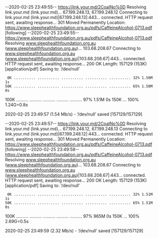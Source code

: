 --2020-02-25 23:49:55--  https://link.your.md/2CoaINo%0D
Resolving link.your.md (link.your.md)... 67.199.248.13, 67.199.248.12
Connecting to link.your.md (link.your.md)|67.199.248.13|:443... connected.
HTTP request sent, awaiting response... 301 Moved Permanently
Location: https://www.sleephealthfoundation.org.au/pdfs/CaffeineAlcohol-0713.pdf [following]
--2020-02-25 23:49:55--  https://www.sleephealthfoundation.org.au/pdfs/CaffeineAlcohol-0713.pdf
Resolving www.sleephealthfoundation.org.au (www.sleephealthfoundation.org.au)... 103.68.208.67
Connecting to www.sleephealthfoundation.org.au (www.sleephealthfoundation.org.au)|103.68.208.67|:443... connected.
HTTP request sent, awaiting response... 200 OK
Length: 157129 (153K) [application/pdf]
Saving to: ‘/dev/null’

     0K .......... .......... .......... .......... .......... 32% 1.50M 1s
    50K .......... .......... .......... .......... .......... 65% 1.50M 0s
   100K .......... .......... .......... .......... .......... 97% 1.51M 0s
   150K ...                                                   100% 1.24G=0.8s

2020-02-25 23:49:57 (1.54 Mb/s) - ‘/dev/null’ saved [157129/157129]

--2020-02-25 23:49:57--  https://link.your.md/2CoaINo%0D
Resolving link.your.md (link.your.md)... 67.199.248.12, 67.199.248.13
Connecting to link.your.md (link.your.md)|67.199.248.12|:443... connected.
HTTP request sent, awaiting response... 301 Moved Permanently
Location: https://www.sleephealthfoundation.org.au/pdfs/CaffeineAlcohol-0713.pdf [following]
--2020-02-25 23:49:58--  https://www.sleephealthfoundation.org.au/pdfs/CaffeineAlcohol-0713.pdf
Resolving www.sleephealthfoundation.org.au (www.sleephealthfoundation.org.au)... 103.68.208.67
Connecting to www.sleephealthfoundation.org.au (www.sleephealthfoundation.org.au)|103.68.208.67|:443... connected.
HTTP request sent, awaiting response... 200 OK
Length: 157129 (153K) [application/pdf]
Saving to: ‘/dev/null’

     0K .......... .......... .......... .......... .......... 32% 1.51M 1s
    50K .......... .......... .......... .......... .......... 65% 1.51M 0s
   100K .......... .......... .......... .......... .......... 97%  965M 0s
   150K ...                                                   100% 2.69G=0.5s

2020-02-25 23:49:59 (2.32 Mb/s) - ‘/dev/null’ saved [157129/157129]

